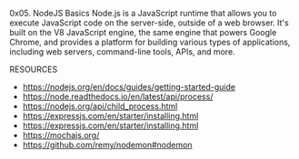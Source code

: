 0x05. NodeJS Basics
Node.js is a JavaScript runtime that allows you to execute JavaScript code on the server-side, outside of a web browser. It's built on the V8 JavaScript engine, the same engine that powers Google Chrome, and provides a platform for building various types of applications, including web servers, command-line tools, APIs, and more.

RESOURCES
* https://nodejs.org/en/docs/guides/getting-started-guide
* https://node.readthedocs.io/en/latest/api/process/
* https://nodejs.org/api/child_process.html
* https://expressjs.com/en/starter/installing.html
* https://expressjs.com/en/starter/installing.html
* https://mochajs.org/
* https://github.com/remy/nodemon#nodemon
